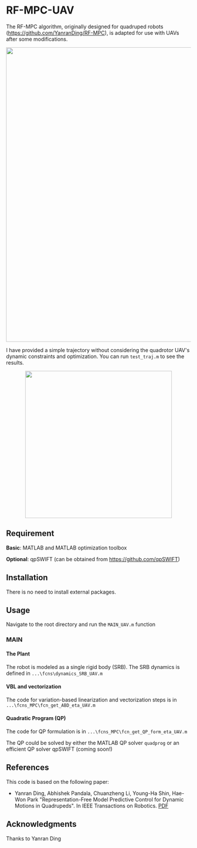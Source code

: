 # RF-MPC-UAV

The RF-MPC algorithm, originally designed for quadruped robots (https://github.com/YanranDing/RF-MPC), is adapted for use with UAVs after some modifications.

<p align="center">
  <img src="https://user-images.githubusercontent.com/35834577/234013953-5487c7bc-f7a1-479f-8b1a-46be44341fa2.gif" width="800" />
</p>

I have provided a simple trajectory without considering the quadrotor UAV's dynamic constraints and optimization. You can run `test_traj.m` to see the results.
<p align="center">
  <img src="https://user-images.githubusercontent.com/35834577/234013478-a5326d28-6c1a-41d7-b705-7019dcb4eb81.PNG" width="400" />
</p>

## Requirement

**Basic**: MATLAB and MATLAB optimization toolbox

**Optional**: qpSWIFT (can be obtained from https://github.com/qpSWIFT)

## Installation

There is no need to install external packages.

## Usage

Navigate to the root directory and run the `MAIN_UAV.m` function

### MAIN

#### The Plant

The robot is modeled as a single rigid body (SRB). The SRB dynamics is defined in `...\fcns\dynamics_SRB_UAV.m`

#### VBL and vectorization

The code for variation-based linearization and vectorization steps is in `...\fcns_MPC\fcn_get_ABD_eta_UAV.m`

#### Quadratic Program (QP)

The code for QP formulation is in `...\fcns_MPC\fcn_get_QP_form_eta_UAV.m`

The QP could be solved by either the MATLAB QP solver `quadprog` or an efficient QP solver qpSWIFT (coming soon!)


## References

This code is based on the following paper:

- Yanran Ding, Abhishek Pandala, Chuanzheng Li, Young-Ha Shin, Hae-Won Park "Representation-Free Model Predictive Control for Dynamic Motions in Quadrupeds". In IEEE Transactions on Robotics. [PDF](Link)


## Acknowledgments

Thanks to Yanran Ding

